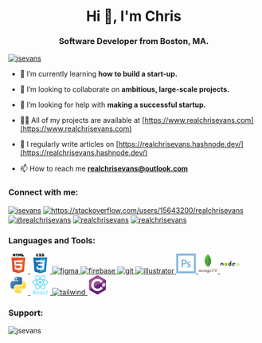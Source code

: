 <h1 align="center">Hi 👋, I'm Chris</h1>
<h3 align="center">Software Developer from Boston, MA.</h3>

<p align="left"> <a href="https://twitter.com/jsevans" target="blank"><img src="https://img.shields.io/twitter/follow/jsevans?logo=twitter&style=for-the-badge" alt="jsevans" /></a> </p>

- 🌱 I’m currently learning **how to build a start-up.**

- 👯 I’m looking to collaborate on **ambitious, large-scale projects.**

- 🤝 I’m looking for help with **making a successful startup.**

- 👨‍💻 All of my projects are available at [https://www.realchrisevans.com](https://www.realchrisevans.com)

- 📝 I regularly write articles on [https://realchrisevans.hashnode.dev/](https://realchrisevans.hashnode.dev/)

- 📫 How to reach me **realchrisevans@outlook.com**

<h3 align="left">Connect with me:</h3>
<p align="left">
<a href="https://twitter.com/jsevans" target="blank"><img align="center" src="https://raw.githubusercontent.com/rahuldkjain/github-profile-readme-generator/master/src/images/icons/Social/twitter.svg" alt="jsevans" height="30" width="40" /></a>
<a href="https://stackoverflow.com/users/https://stackoverflow.com/users/15643200/realchrisevans" target="blank"><img align="center" src="https://raw.githubusercontent.com/rahuldkjain/github-profile-readme-generator/master/src/images/icons/Social/stack-overflow.svg" alt="https://stackoverflow.com/users/15643200/realchrisevans" height="30" width="40" /></a>
<a href="https://hashnode.com/@realchrisevans" target="blank"><img align="center" src="https://raw.githubusercontent.com/rahuldkjain/github-profile-readme-generator/master/src/images/icons/Social/hashnode.svg" alt="@realchrisevans" height="30" width="40" /></a>
<a href="https://www.hackerrank.com/realchrisevans" target="blank"><img align="center" src="https://raw.githubusercontent.com/rahuldkjain/github-profile-readme-generator/master/src/images/icons/Social/hackerrank.svg" alt="realchrisevans" height="30" width="40" /></a>
<a href="https://www.leetcode.com/realchrisevans" target="blank"><img align="center" src="https://raw.githubusercontent.com/rahuldkjain/github-profile-readme-generator/master/src/images/icons/Social/leet-code.svg" alt="realchrisevans" height="30" width="40" /></a>
</p>

<h3 align="left">Languages and Tools:</h3>
<p align="left"> <a href="https://www.w3.org/html/" target="_blank" rel="noreferrer"> <img src="https://raw.githubusercontent.com/devicons/devicon/master/icons/html5/html5-original-wordmark.svg" alt="html5" width="40" height="40"/> </a> <a href="https://www.w3schools.com/css/" target="_blank" rel="noreferrer"> <img src="https://raw.githubusercontent.com/devicons/devicon/master/icons/css3/css3-original-wordmark.svg" alt="css3" width="40" height="40"/> </a> <a href="https://www.figma.com/" target="_blank" rel="noreferrer"> <img src="https://www.vectorlogo.zone/logos/figma/figma-icon.svg" alt="figma" width="40" height="40"/> </a> <a href="https://firebase.google.com/" target="_blank" rel="noreferrer"> <img src="https://www.vectorlogo.zone/logos/firebase/firebase-icon.svg" alt="firebase" width="40" height="40"/> </a> <a href="https://git-scm.com/" target="_blank" rel="noreferrer"> <img src="https://www.vectorlogo.zone/logos/git-scm/git-scm-icon.svg" alt="git" width="40" height="40"/> </a> <a href="https://www.adobe.com/in/products/illustrator.html" target="_blank" rel="noreferrer"> <img src="https://www.vectorlogo.zone/logos/adobe_illustrator/adobe_illustrator-icon.svg" alt="illustrator" width="40" height="40"/> </a> <a href="https://www.photoshop.com/en" target="_blank" rel="noreferrer"> <img src="https://raw.githubusercontent.com/devicons/devicon/master/icons/photoshop/photoshop-line.svg" alt="photoshop" width="40" height="40"/> </a>  <a href="https://www.mongodb.com/" target="_blank" rel="noreferrer"> <img src="https://raw.githubusercontent.com/devicons/devicon/master/icons/mongodb/mongodb-original-wordmark.svg" alt="mongodb" width="40" height="40"/> </a> <a href="https://nodejs.org" target="_blank" rel="noreferrer"> <img src="https://raw.githubusercontent.com/devicons/devicon/master/icons/nodejs/nodejs-original-wordmark.svg" alt="nodejs" width="40" height="40"/> </a> <a href="https://www.python.org" target="_blank" rel="noreferrer"> <img src="https://raw.githubusercontent.com/devicons/devicon/master/icons/python/python-original.svg" alt="python" width="40" height="40"/> </a> <a href="https://reactjs.org/" target="_blank" rel="noreferrer"> <img src="https://raw.githubusercontent.com/devicons/devicon/master/icons/react/react-original-wordmark.svg" alt="react" width="40" height="40"/> </a> <a href="https://tailwindcss.com/" target="_blank" rel="noreferrer"> <img src="https://www.vectorlogo.zone/logos/tailwindcss/tailwindcss-icon.svg" alt="tailwind" width="40" height="40"/> </a> <a href="https://www.w3schools.com/cs/" target="_blank" rel="noreferrer"> <img src="https://raw.githubusercontent.com/devicons/devicon/master/icons/csharp/csharp-original.svg" alt="csharp" width="40" height="40"/> </a> </p>

<h3 align="left">Support:</h3>
<p><a href="https://www.buymeacoffee.com/jsevans"> <img align="left" src="https://cdn.buymeacoffee.com/buttons/v2/default-yellow.png" height="50" width="210" alt="jsevans" /></a></p><br><br>


